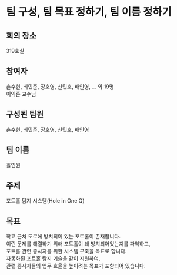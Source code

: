 # 팀 구성, 팀 목표 정하기, 팀 이름 정하기

## 회의 장소
319호실<br>

## 참여자
손수현, 최민준, 장호영, 신민호, 배인영, ... 외 19명<br>
이익훈 교수님<br>

## 구성된 팀원
손수현, 최민준, 장호영, 신민호, 배인영<br>

## 팀 이름
홀인원<br>

## 주제
포트홀 탐지 시스템(Hole in One Q)<br>

## 목표
학교 근처 도로에 방치되어 있는 포트홀이 존재합니다.<br>
이런 문제를 해결하기 위해 포트홀이 왜 방치되어있는지를 파악하고,<br>
포트홀 관련 종사자를 위한 시스템 구축을 목표로 합니다.<br>
자동화된 포트홀 탐지 기술을 같이 지원하여,<br>
관련 종사자들의 업무 효율을 높이려는 목표가 포함되어 있습니다.<br>
